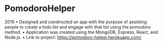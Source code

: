 # PomodoroHelper
2019
•	Designed and constructed an app with the purpose of assisting people to create a todo list and engage with that list using the pomodoro method. 
•	Application was created using the MongoDB, Express, React, and Node.js.
•	Link to project: https://pomodoro-helper.herokuapp.com/
